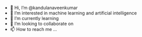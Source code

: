 - 👋 Hi, I’m @kandulanaveenkumar
- 👀 I’m interested in machine learning and artificial intelligence
- 🌱 I’m currently learning 
- 💞️ I’m looking to collaborate on 
- 📫 How to reach me ...

<!---
kandulanaveenkumar/kandulanaveenkumar is a ✨ special ✨ repository because its `README.md` (this file) appears on your GitHub profile.
You can click the Preview link to take a look at your changes.
--->
